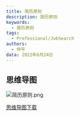```yaml
---
title: 简历原则
description: 简历原则
keywords:
  - 简历原则
tags:
  - Professional/JobSearch
authors:
  - 仲平
data: 2022年6月24日
---
```


## 思维导图

![简历原则.png](https://static.7wate.com/img/2022/06/24/cdcf5838a909b.png)

[思维导图下载](https://static.7wate.com/img/2022/06/24/3edbbca003a46.xmind)
